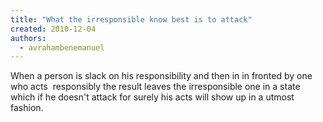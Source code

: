 ```yaml
---
title: "What the irresponsible know best is to attack"
created: 2010-12-04
authors: 
  - avrahambenemanuel
---
```


When a person is slack on his responsibility and then in in fronted by one who acts  responsibly the result leaves the irresponsible one in a state which if he doesn't attack for surely his acts will show up in a utmost fashion.